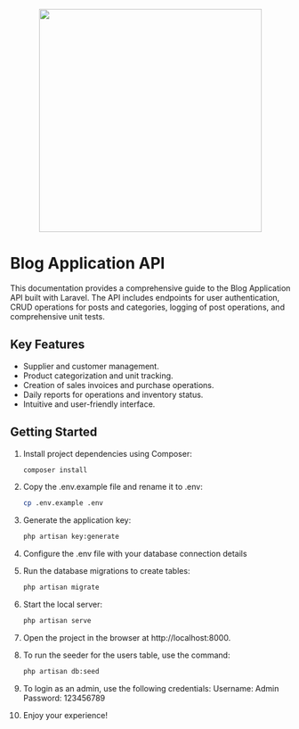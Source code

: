 <p align="center"><a href="https://laravel.com" target="_blank"><img src="https://raw.githubusercontent.com/laravel/art/master/logo-lockup/5%20SVG/2%20CMYK/1%20Full%20Color/laravel-logolockup-cmyk-red.svg" width="400"></a></p>

# Blog Application API

This documentation provides a comprehensive guide to the Blog Application API built with Laravel. The API includes endpoints for user authentication, CRUD operations for posts and categories, logging of post operations, and comprehensive unit tests.


## Key Features

- Supplier and customer management.
- Product categorization and unit tracking.
- Creation of sales invoices and purchase operations.
- Daily reports for operations and inventory status.
- Intuitive and user-friendly interface.

## Getting Started

1. Install project dependencies using Composer:

   ```bash
   composer install
   ```

2. Copy the .env.example file and rename it to .env:
   ```bash
   cp .env.example .env
   ```
3. Generate the application key:
   ```bash
   php artisan key:generate
   ```
4. Configure the .env file with your database connection details
5. Run the database migrations to create tables:
   ```bash
   php artisan migrate
   ```
6. Start the local server:
   ```bash
   php artisan serve
   ```
7. Open the project in the browser at http://localhost:8000.
8. To run the seeder for the users table, use the command:
   ```bash
   php artisan db:seed
   ```
9. To login as an admin, use the following credentials:
   Username: Admin
   Password: 123456789
10. Enjoy your experience!

